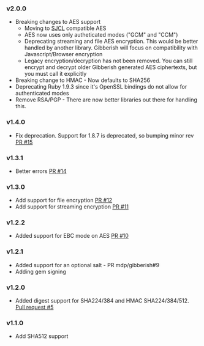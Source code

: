 ### v2.0.0
* Breaking changes to AES support
  - Moving to [SJCL](http://bitwiseshiftleft.github.io/sjcl/) compatible AES
  - AES now uses only autheticated modes ("GCM" and "CCM")
  - Deprecating streaming and file AES encryption. This would be better handled
  by another library. Gibberish will focus on compatibility with Javascript/Browser encryption
  - Legacy encryption/decryption has not been removed. You can still encrypt and decrypt
  older Gibberish generated AES ciphertexts, but you must call it explicitly
* Breaking change to HMAC - Now defaults to SHA256
* Deprecating Ruby 1.9.3 since it's OpenSSL bindings do not allow for authenticated modes
* Remove RSA/PGP - There are now better libraries out there for handling this.

### v1.4.0
* Fix deprecation. Support for 1.8.7 is deprecated, so bumping minor rev [PR #15](https://github.com/mdp/gibberish/pull/15)

### v1.3.1
* Better errors [PR #14](https://github.com/mdp/gibberish/pull/14)

### v1.3.0
* Add support for file encryption [PR #12](https://github.com/mdp/gibberish/pull/12)
* Add support for streaming encryption [PR #11](https://github.com/mdp/gibberish/pull/11)

### v1.2.2
* Added support for EBC mode on AES [PR #10](https://github.com/mdp/gibberish/pull/10)

### v1.2.1
* Added support for an optional salt - PR mdp/gibberish#9
* Adding gem signing

### v1.2.0
* Added digest support for SHA224/384 and HMAC SHA224/384/512. [Pull request #5](https://github.com/mdp/gibberish/pull/5)

### v1.1.0

* Add SHA512 support
